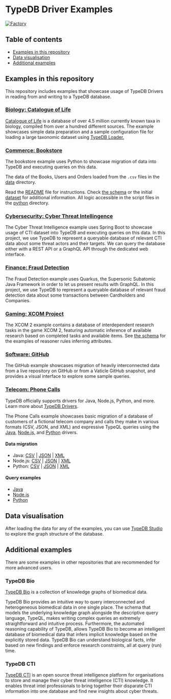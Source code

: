 # TypeDB Driver Examples

[![Factory](https://factory.vaticle.com/api/status/vaticle/typedb-driver-examples/badge.svg)](https://factory.vaticle.com/vaticle/typedb-driver-examples)

## Table of contents

- [Examples in this repository](#examples-in-this-repository)
- [Data visualisation](#data-visualisation)
- [Additional examples](#additional-examples)

## Examples in this repository

This repository includes examples that showcase usage of TypeDB Drivers in reading from and writing to a TypeDB 
database.

### [Biology: Catalogue of Life](biology/catalogue_of_life)

[Catalogue of Life](https://www.catalogueoflife.org/) is a database of over 4.5 million currently known taxa in biology,
compiled from over a hundred different sources. The example showcases simple data preparation and a sample configuration
file for loading a large taxonomic dataset using [TypeDB Loader.](https://github.com/typedb-osi/typedb-loader)

### [Commerce: Bookstore](commerce/bookstore)

The bookstore example uses Python to showcase migration of data into TypeDB and executing queries on this data.

The data of the Books, Users and Orders loaded from the `.csv` files in the [data](commerce/bookstore/python/data) 
directory.

Read the [README](commerce/bookstore/README.md) file for instructions. Check [the schema](commerce/bookstore/schema.tql)
or the initial [dataset](commerce/bookstore/python/data) for additional information. All logic accessible in the script
files in the [python](commerce/bookstore/python) directory.

### [Cybersecurity: Cyber Threat Intellingence](cybersecurity/cyber_threat_intelligence)

The Cyber Threat Intelligence example uses Spring Boot to showcase usage of CTI dataset into TypeDB and executing queries on this data.
In this project, we use TypeDB to represent a queryable database of relevant CTI data about some threat actors and their targets.
We can query the database either with a REST API or a GraphQL API through the dedicated web interface.

 
### [Finance: Fraud Detection](finance/fraud_detection)

The Fraud Detection example uses Quarkus, the Supersonic Subatomic Java Framework in order to let us present results with GraphQL.
In this project, we use TypeDB to represent a queryable database of relevant fraud detection data about some transactions between Cardholders and Companies.

### [Gaming: XCOM Project](gaming/xcom)

The XCOM 2 example contains a database of interdependent research tasks in the game XCOM 2, featuring automatic
inference of available research based on completed tasks and available items. See [the schema](gaming/xcom/schema.tql)
for the examples of reasoner rules inferring attributes.

### [Software: GitHub](software/github)

The GitHub example showcases migration of heavily interconnected data from a live repository on GitHub or from a Vaticle
GitHub snapshot, and provides a visual interface to explore some sample queries.

### [Telecom: Phone Calls](telecom/phone_calls)

TypeDB officially supports drivers for Java, Node.js, Python, and more. Learn more about [TypeDB Drivers](https://typedb.com/docs/drivers/overview).

The Phone Calls example showcases basic migration of a database of customers of a fictional telecom company and calls
they make in various formats (CSV, JSON, and XML) and expressive TypeQL queries using
the [Java,](telecom/phone_calls/java) [Node.js,](telecom/phone_calls/nodejs) and [Python](telecom/phone_calls/python)
drivers.

#### Data migration

- Java: [CSV](telecom/phone_calls/java/CSVMigration.java) | [JSON](telecom/phone_calls/java/JSONMigration.java)
  | [XML](telecom/phone_calls/java/XMLMigration.java)
- Node.js: [CSV](telecom/phone_calls/nodejs/migrateCsv.js) | [JSON](telecom/phone_calls/nodejs/migrateJson.js)
  | [XML](telecom/phone_calls/nodejs/migrateXml.js)
- Python: [CSV](telecom/phone_calls/python/migrate_csv.py) | [JSON](telecom/phone_calls/python/migrate_json.py)
  | [XML](telecom/phone_calls/python/migrate_xml.py)

#### Query examples

- [Java](telecom/phone_calls/java/Queries.java)
- [Node.js](telecom/phone_calls/nodejs/queries.js)
- [Python](telecom/phone_calls/python/queries.py)

## Data visualisation

After loading the data for any of the examples, you can use
[TypeDB Studio](https://github.com/vaticle/typedb-studio/releases) to explore the graph structure of the database.

## Additional examples

There are some examples in other repositories that are recommended for more advanced users.

### TypeDB Bio

[TypeDB Bio](https://github.com/vaticle/typedb-bio) is a collection of knowledge graphs of biomedical data.

TypeDB Bio provides an intuitive way to query interconnected and heterogeneous biomedical data in one single place. The
schema that models the underlying knowledge graph alongside the descriptive query language, TypeQL, makes writing
complex queries an extremely straightforward and intuitive process. Furthermore, the automated reasoning capability of
TypeDB, allows TypeDB Bio to become an intelligent database of biomedical data that infers implicit knowledge based on
the explicitly stored data. TypeDB Bio can understand biological facts, infer based on new findings and enforce research
constraints, all at query (run) time.

### TypeDB CTI

[TypeDB CTI](https://github.com/typedb-osi/typedb-cti) is an open source threat intelligence platform for organisations
to store and manage their cyber threat intelligence (CTI) knowledge. It enables threat intel professionals to bring
together their disparate CTI information into one database and find new insights about cyber threats.
